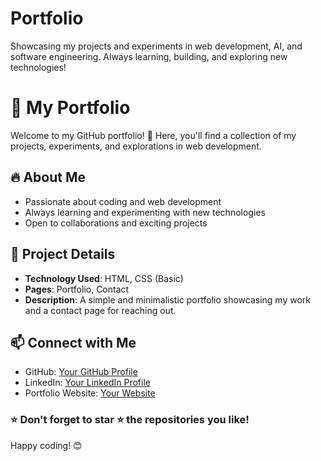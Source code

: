 # Portfolio
Showcasing my projects and experiments in web development, AI, and software engineering. Always learning, building, and exploring new technologies!
# 💼 My Portfolio

Welcome to my GitHub portfolio! 🚀 Here, you'll find a collection of my projects, experiments, and explorations in web development.

## 🔥 About Me
- Passionate about coding and web development
- Always learning and experimenting with new technologies
- Open to collaborations and exciting projects

## 📂 Project Details
- **Technology Used**: HTML, CSS (Basic)
- **Pages**: Portfolio, Contact
- **Description**: A simple and minimalistic portfolio showcasing my work and a contact page for reaching out.

## 📫 Connect with Me
- GitHub: [Your GitHub Profile](https://github.com/yourusername)
- LinkedIn: [Your LinkedIn Profile](https://www.linkedin.com/in/yourprofile)
- Portfolio Website: [Your Website](https://yourwebsite.com)

### ⭐ Don't forget to star ⭐ the repositories you like!

Happy coding! 😊
